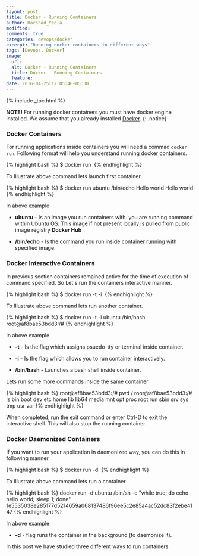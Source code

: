 ```yaml
---
layout: post
title: Docker - Running Containers
author: Harshad_Yeola
modified:
comments: true
categories: devops/docker
excerpt: "Running docker containers in different ways"
tags: [Devops, Docker]
image:
  url:
  alt: Docker - Running Containers
  title: Docker - Running Containers
  feature:
date: 2016-04-25T12:05:46+05:30
---
```



{% include _toc.html %}

**NOTE!** For running docker containers you must have docker engine installed. We assume that you already installed <a href="/devops/docker/docker-installation/">Docker</a>.
{: .notice}

### Docker Containers
For running applications inside containers you will need a commad `docker run`. Following format will help you understand running docker containers.

{% highlight bash %}
$ docker run <image> <command>
{% endhighlight %}

To Illustrate above command lets launch first container.

{% highlight bash %}
$ docker run ubuntu /bin/echo Hello world
Hello world
{% endhighlight %}

In above example


- **ubuntu** - Is an image you run containers with. you are running command within Ubuntu OS. This image if not present locally is pulled from public image registry **Docker Hub**

- **/bin/echo** - Is the command you run inside container running with specified image.

### Docker Interactive Containers

In previous section containers remained active for the time of execution of command specified. So Let's run the containers interactive manner.

{% highlight bash %}
$ docker run -t -i <image> <command>
{% endhighlight %}

To Illustrate above command lets run another container.

{% highlight bash %}
$ docker run -t -i ubuntu /bin/bash
root@af8bae53bdd3:/#
{% endhighlight %}

In above example


- **-t** - Is the flag which assigns psuedo-tty or terminal inside container.

- **-i** - Is the flag which allows you to run container interactively.

- **/bin/bash** - Launches a bash shell inside container.

Lets run some more commands inside the same container

{% highlight bash %}
root@af8bae53bdd3:/# pwd
/
root@af8bae53bdd3:/# ls
bin boot dev etc home lib lib64 media mnt opt proc root run sbin srv sys tmp usr var
{% endhighlight %}

When completed, run the exit command or enter Ctrl-D to exit the interactive shell. This will also stop the running container.

### Docker Daemonized Containers
If you want to run your application in daemonized way, you can do this in following manner

{% highlight bash %}
$ docker run -d <image> <command>
{% endhighlight %}

To Illustrate above command lets run a container

{% highlight bash %}
docker run -d ubuntu /bin/sh -c "while true; do echo hello world; sleep 1; done"
1e5535038e285177d5214659a068137486f96ee5c2e85a4ac52dc83f2ebe4147
{% endhighlight %}

In above example


- **-d** - flag runs the container in the background (to daemonize it).

In this post we have studied three different ways to run containers.
